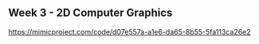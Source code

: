 ## Week 3 - 2D Computer Graphics

https://mimicproject.com/code/d07e557a-a1e6-da65-8b55-5fa113ca26e2
